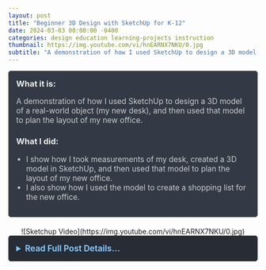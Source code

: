 ```yaml
---
layout: post
title: "Beginner 3D Design with SketchUp for K-12"
date: 2024-03-03 00:00:00 -0400
categories: design education learning-projects instruction
thumbnail: https://img.youtube.com/vi/hnEARNX7NKU/0.jpg
subtitle: "A demonstration of how I used SketchUp to design a 3D model of a learning environment."
---
```


<div style="padding: 15px; border: 1px solid #555; border-radius: 5px; margin-bottom: 20px; background-color: #333a45;">
  <h3 style="margin-top: 0; color: #eee;">What it is:</h3>
  <p style="font-size: 1.1em; color: #ccc;">A demonstration of how I used SketchUp to design a 3D model of a real-world object (my new desk), and then used that model to plan the layout of my new office.</p>
  
  <h3 style="color: #eee;">What I did:</h3>
  <ul style="font-size: 1.1em; list-style-type: disc; padding-left: 20px; color: #ccc;">
    <li>I show how I took measurements of my desk, created a 3D model in SketchUp, and then used that model to plan the layout of my new office.</li>
    <li>I also show how I used the model to create a shopping list for the new office.</li>
  </ul>
</div>

<div style="text-align: center;" markdown="1">
  ![Sketchup Video](https://img.youtube.com/vi/hnEARNX7NKU/0.jpg)
</div>

<details style="margin-bottom: 20px; background-color: #282c34; padding: 15px; border-radius: 5px; border: 1px solid #444;">
  <summary style="cursor: pointer; font-weight: bold; color: #7cc5ff; font-size: 1.2em;">Read Full Post Details...</summary>
  <div style="padding-top: 15px; color: #bbb;" markdown="1">

<div class="video-container" style="text-align: center; margin-top: 15px; margin-bottom: 15px;">
  <iframe width="560" height="315" src="https://www.youtube.com/embed/hnEARNX7NKU" title="YouTube video player" frameborder="0" allow="accelerometer; autoplay; clipboard-write; encrypted-media; gyroscope; picture-in-picture; web-share" referrerpolicy="strict-origin-when-cross-origin" allowfullscreen></iframe>
</div>

**Design a Learning Space**


**Assignment:**

"Create a learning space based on what inspired you during our visit to Steelcase. You might find the modalities that are listed in this document helpful to guide your thinking. Combine photos and your notes from our visit into an artifact (a hand-made drawing, a Google Doc, a Slides presentation, something else creative) and post to this Discussion."

This is my [Sketchup project](https://app.sketchup.com/share/tc/northAmerica/RFPTWfsAB8A?stoken=ipKwEuo-M1DaSFwKmjHLYIOyyzW5PYgM3DAyaVkmhrO7Hukkkkr5xs-puxNDr7HK&source=web). (no sign-in required!)

I used this assignment as a chance to learn Sketchup as an introduction to 3D, with further plans to learn to use Unity for cognitive science experiment design in VR. 

I used our readings, our trip to Steelcase, as well as pages from a book called *A Pattern Language* (1977) from my dad for design tips/inspiration:

Please see my Sketchup video (4:42 long):

  </div>
</details>

